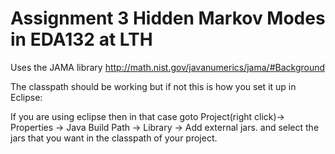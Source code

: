 # Assignment 3 Hidden Markov Modes in EDA132 at LTH

Uses the JAMA library http://math.nist.gov/javanumerics/jama/#Background

The classpath should be working but if not this is how you set it up in Eclipse:

 If you are using eclipse then in that case goto Project(right click)-> Properties -> Java Build Path -> Library -> Add external jars. and select the jars that you want in the classpath of your project.
